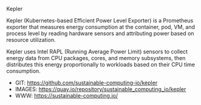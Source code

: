 Kepler

Kepler (Kubernetes-based Efficient Power Level Exporter) is a Prometheus exporter that measures energy consumption at the container, pod, VM, and process level by reading hardware sensors and attributing power based on resource utilization.

Kepler uses Intel RAPL (Running Average Power Limit) sensors to collect energy data from CPU packages, cores, and memory subsystems, then distributes this energy proportionally to workloads based on their CPU time consumption.

  * GIT: https://github.com/sustainable-computing-io/kepler
  * IMAGES: https://quay.io/repository/sustainable_computing_io/kepler
  * WWW: https://sustainable-computing.io/
